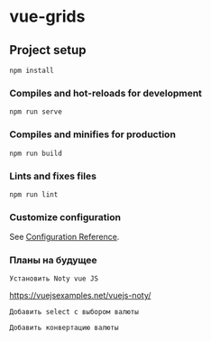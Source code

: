 # vue-grids

## Project setup
```
npm install
```

### Compiles and hot-reloads for development
```
npm run serve
```

### Compiles and minifies for production
```
npm run build
```

### Lints and fixes files
```
npm run lint
```

### Customize configuration
See [Configuration Reference](https://cli.vuejs.org/config/).

### Планы на будущее
```
Установить Noty vue JS 
```
https://vuejsexamples.net/vuejs-noty/

```
Добавить select с выбором валюты
```
```
Добавить конвертацию валюты
```